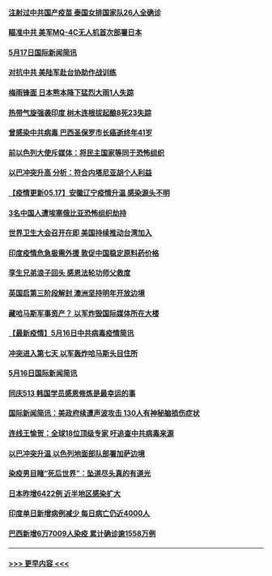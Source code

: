 #### [注射过中共国产疫苗 泰国女排国家队26人全确诊](../pages/prog202/a103121390.md?t=05172001) 
#### [瞄准中共 美军MQ-4C无人机首次部署日本](../pages/prog202/a103121377.md?t=05172001) 
#### [5月17日国际新闻简讯](../pages/prog202/a103121355.md?t=05172001) 
#### [对抗中共 美陆军赴台协助作战训练](../pages/prog202/a103121292.md?t=05172001) 
#### [梅雨锋面 日本熊本降下猛烈大雨1人失踪](../pages/prog202/a103121277.md?t=05172001) 
#### [热带气旋强袭印度 树木连根拔起酿8死23失踪](../pages/prog202/a103121241.md?t=05172001) 
#### [曾感染中共病毒 巴西圣保罗市长癌逝终年41岁](../pages/prog202/a103121172.md?t=05172001) 
#### [前以色列大使斥媒体：将民主国家等同于恐怖组织](../pages/prog202/a103121201.md?t=05172001) 
#### [以巴冲突升高 分析：符合内塔尼亚胡个人利益](../pages/prog202/a103121159.md?t=05172001) 
#### [【疫情更新05.17】安徽辽宁疫情升温 感染源头不明](../pages/prog202/a103114528.md?t=05172001) 
#### [3名中国人遭埃塞俄比亚恐怖组织劫持](../pages/prog202/a103121105.md?t=05172001) 
#### [世界卫生大会召开在即 美国持续推动台湾加入](../pages/prog202/a103121078.md?t=05172001) 
#### [印度疫情危急极需外援 敦促中国稳定原料药价格](../pages/prog202/a103121075.md?t=05172001) 
#### [孪生兄弟浪子回头 感恩法轮功师父救度](../pages/prog202/a103121070.md?t=05172001) 
#### [英国启第三阶段解封 澳洲坚持明年开放边境](../pages/prog202/a103121055.md?t=05172001) 
#### [藏哈马斯军事资产？ 以军炸毁国际媒体所在大楼](../pages/prog202/a103120998.md?t=05172001) 
#### [【最新疫情】5月16日中共病毒疫情简讯](../pages/prog202/a103120996.md?t=05172001) 
#### [冲突进入第七天 以军轰炸哈马斯头目住所](../pages/prog202/a103121000.md?t=05172001) 
#### [5月16日国际新闻简讯](../pages/prog202/a103120985.md?t=05172001) 
#### [同庆513 韩国学员感恩修炼是最幸运的事](../pages/prog202/a103120948.md?t=05172001) 
#### [国际新闻简讯：美政府续遭声波攻击 130人有神秘脑损伤症状](../pages/prog202/a103119624.md?t=05172001) 
#### [连线王愉贺：全球18位顶级专家 吁追查中共病毒来源](../pages/prog202/a103119810.md?t=05172001) 
#### [以巴冲突升温 以色列地面部队部署加萨边境](../pages/prog202/a103119615.md?t=05172001) 
#### [染疫男目睹“死后世界”：坠道尽头真的有道光](../pages/prog202/a103120870.md?t=05172001) 
#### [日本昨增6422例 近半地区感染扩大](../pages/prog202/a103120806.md?t=05172001) 
#### [印度单日新增病例减少 每日病亡仍近4000人](../pages/prog202/a103120532.md?t=05172001) 
#### [巴西新增6万7009人染疫 累计确诊逾1558万例](../pages/prog202/a103120520.md?t=05172001) 

----
#### [ >>> 更早内容 <<< ](../indexes/prog202-earlier.md)
